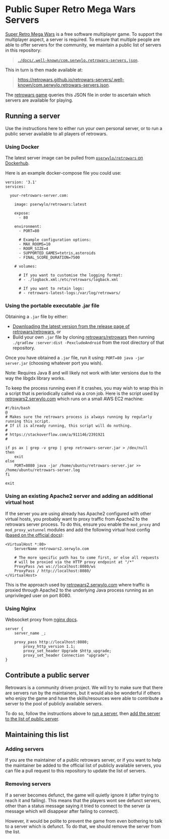 # Public Super Retro Mega Wars Servers

[Super Retro Mega Wars](https://github.com/retrowars/retrowars) is a free software multiplayer game.
To support the multiplayer aspect, a server is required.
To ensure that multiple people are able to offer servers for the community, we maintain a public
list of servers in this repository:

> [`./docs/.well-known/com.serwylo.retrowars-servers.json`](./docs/.well-known/com.serwylo.retrowars-servers.json).

This in turn is then made available at:

> https://retrowars.github.io/retrowars-servers/.well-known/com.serwylo.retrowars-servers.json.

The [retrowars game](https://github.com/retrowars/retrowars) queries this JSON file in order to ascertain which servers are available for playing.

## Running a server

Use the instructions here to either run your own personal server, or to run a public server available to all players of retrowars.

### Using Docker

The latest server image can be pulled from [`pserwylo/retrowars` on Dockerhub](`https://hub.docker.com/r/pserwylo/retrowars`).

Here is an example docker-compose file you could use:

```
version: '3.1'
services:

  your-retrowars-server.com:

    image: pserwylo/retrowars:latest

    expose:
      - 80

    environment:
      - PORT=80

      # Example configuration options:
      - MAX_ROOMS=10
      - ROOM_SIZE=4
      - SUPPORTED_GAMES=tetris,asteroids
      - FINAL_SCORE_DURATION=7500

    # volumes:

      # If you want to customise the logging format:
      # - ./logback.xml:/etc/retrowars/logback.xml

      # If you want to retain logs:
      # - retrowars-latest-logs:/var/log/retrowars/
```

### Using the portable executable .jar file

Obtaining a `.jar` file by either:
* [Downloading the latest version from the release page of retrowars/retrowars](https://github.com/retrowars/retrowars/releases?q=%22server+release%3A%22&expanded=true), or
* Build your own `.jar` file by cloning [retrowars/retrowars](https://github.com/retrowars/retrowars) then running `./gradlew :server:dist -PexcludeAndroid` from the root directory of that repository.

Once you have obtained a `.jar` file, run it using: `PORT=80 java -jar server.jar` (choosing whatever port you wish).

Note: Requires Java 8 and will likely not work with later versions due to the way the libgdx library works.

To keep the process running even if it crashes, you may wish to wrap this in a script that is periodically called via a cron job.
Here is the script used by [retrowars2.serwylo.com](http://retrowars2.serwylo.com) which runs on a small AWS EC2 machine:

```
#!/bin/bash
@
# Makes sure the retrowars process is always running by regularly running this script.
# If it is already running, this script will do nothing.
#
# https://stackoverflow.com/a/911146/2391921
#

if ps ax | grep -v grep | grep retrowars-server.jar > /dev/null
then
    exit
else
    PORT=8080 java -jar /home/ubuntu/retrowars-server.jar >> /home/ubuntu/retrowars-server.log
fi

exit
```

### Using an existing Apache2 server and adding an additional virtual host

If the server you are using already has Apache2 configured with other virtual hosts, you probably want to proxy traffic from Apache2 to the retrowars server process. 
To do this, ensure you enable the `mod_proxy` and `mod_proxy_wstunnel` modules and add the following virtual host config ([based on the official docs](http://httpd.apache.org/docs/2.4/mod/mod_proxy_wstunnel.html)):

```
<VirtualHost *:80>
	ServerName retrowars2.serwylo.com

	# The more specific path has to come first, or else all requests
    # will be proxied via the HTTP proxy endpoint at "/*"
	ProxyPass /ws ws://localhost:8080/ws
	ProxyPass / http://localhost:8080/
</VirtualHost>

```

This is the approach used by [retrowars2.serwylo.com](http://retrowars2.serwylo.com) where traffic is proxied through Apache2 to the underlying Java process running as an unprivileged user on port 8080.

### Using Nginx
Websocket proxy from [nginx docs](https://nginx.org/en/docs/http/websocket.html).

```
server {
	server_name _;
	
	proxy_pass http://localhost:8080;
    	proxy_http_version 1.1;
    	proxy_set_header Upgrade $http_upgrade;
    	proxy_set_header Connection "upgrade";
}
```

## Contribute a public server

Retrowars is a community driven project. We will try to make sure that there are servers run by the maintainers, but it would also be wonderful if others who enjoy the game and have the skills/resources were able to contribute a server to the pool of publicly available servers.

To do so, follow the instructions above to [run a server](#running-a-server), then [add the server to the list of public server](#adding-servers).

## Maintaining this list

### Adding servers
If you are the maintainer of a public retrowars server, or if you want to help the maintainer be added to the official list of publicly available servers, you can file a pull request to this repository to update the list of servers.

### Removing servers
If a server becomes defunct, the game will quietly ignore it (after trying to reach it and failing).
This means that the players wont see defunct servers, other than a status message saying it tried to connect to the server (a message which will disappear after failing to connect).

However, it would be polite to prevent the game from even bothering to talk to a server which is defunct.
To do that, we should remove the server from the list.
